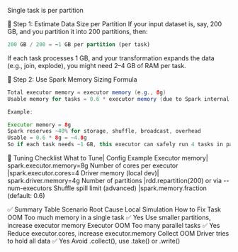 Single task is per partition

🧮 Step 1: Estimate Data Size per Partition
If your input dataset is, say, 200 GB, and you partition it into 200 partitions, then:

```sql
200 GB / 200 = ~1 GB per partition (per task)
```

If each task processes 1 GB, and your transformation expands the data (e.g., join, explode), you might need 2–4 GB of
RAM per task.

🧮 Step 2: Use Spark Memory Sizing Formula

```java
Total executor memory = executor memory (e.g., 8g)
Usable memory for tasks = 0.6 * executor memory (due to Spark internal usage)

Example:

Executor memory = 8g
Spark reserves ~40% for storage, shuffle, broadcast, overhead
Usable = 0.6 * 8g = ~4.8g
So if each task needs ~1 GB, this executor can safely run 4 tasks in parallel.
```

🧰 Tuning Checklist
What to Tune| Config Example
Executor memory| spark.executor.memory=8g
Number of cores per executor |spark.executor.cores=4
Driver memory (local dev)| spark.driver.memory=4g
Number of partitions |rdd.repartition(200) or via --num-executors
Shuffle spill limit (advanced)    |spark.memory.fraction (default: 0.6)

✅ Summary Table
Scenario Root Cause Local Simulation How to Fix
Task OOM Too much memory in a single task ✅ Yes Use smaller partitions, increase executor memory
Executor OOM Too many parallel tasks ✅ Yes Reduce executor.cores, increase executor.memory
Collect OOM Driver tries to hold all data ✅ Yes Avoid .collect(), use .take() or .write()
